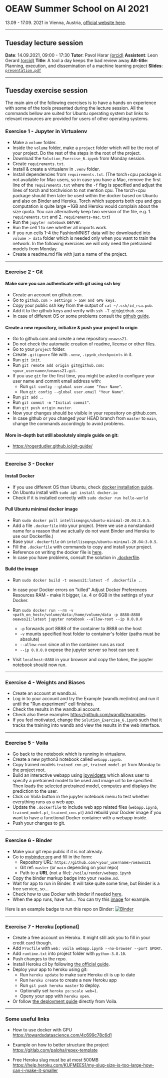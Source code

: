 # OEAW Summer School on AI 2021
13.09 - 17.09. 2021 in Vienna, Austria, [official website here](https://www.oeaw.ac.at/isf/forschung/fachbereiche-teams/maschinelles-lernen-ml-team/summer-school-2021).

----

## Tuesday lecture session

**Date**: 14.09.2021, 09:00 - 17:30
**Tutor**: Pavol Harar [(orcid)](https://orcid.org/0000-0001-5206-1794)
**Assistent**: Leon Gerard [(orcid)](https://orcid.org/0000-0002-3314-396X)
**Title**: A tool a day keeps the bad review away
**Alt-title**: Planning, execution, and dissemination of a machine learning project
**Slides**: [`presentation.pdf`](presentation.pdf)

----

## Tuesday exercise session

The main aim of the following exercises is to have a hands on experience with some of the tools presented during the lecture session. All the commands bellow are suited for Ubuntu operating system but links to relevant resources are provided for users of other operating systems.


### Exercise 1 - Jupyter in Virtualenv

* Make a `volume` folder.
* Inside the `volume` folder, make a `project` folder which will be the root of your project. Do the rest of the steps in the root of the project.
* Download the `Solution_Exercise_6.ipynb` from Monday session.
* Create `requirements.txt`.
* Install & create a virtualenv in `.venv` folder.
* Install dependencies from `requirements.txt`. (The torch+cpu package is not available for Mac users, so in case you have a Mac, remove the first line of the `requirements.txt` where the `-f` flag is specified and adjust the lines of torch and torchvision to not mention cpu. The torch+cpu package should then later be used within the docker based on Ubuntu and also on Binder and Heroku. Torch which supports both cpu and gpu computation is quite large ~1GB and Heroku would complain about the size quota. You can alternatively keep two version of the file, e.g. 1. `requirements.txt` and 2. `requirements-mac.txt`)
* Run the `jupyter notebook` server.
* Run the cell 1 to see whether all imports work.
* If you run cells 1-4 the FashionMNIST data will be downloaded into `volume > data` folder which is needed only when you want to train the network. In the following exercises we will only need the pretrained models from Monday.
* Create a readme.md file with just a name of the project.

----

### Exercise 2 - Git
#### Make sure you can authenticate with git using ssh key

* Create an account on github.com.
* Go to `github.com > settings > SSH and GPG keys`.
* Copy your public ssh key from the output of `cat ~/.ssh/id_rsa.pub`.
* Add it to the github keys and verify with `ssh -T git@github.com`.
* In case of different OS or some problems consult the [github guide](https://docs.github.com/en/github/authenticating-to-github/connecting-to-github-with-ssh/testing-your-ssh-connection).


#### Create a new repository, initialize & push your project to origin

* Go to github.com and create a new repository `oeawss21`.
* Do not check the automatic creation of readme, license or other files.
* Go to your `project` folder.
* Create `.gitignore` file with `.venv`, `.ipynb_checkpoints` in it.
* Run `git init`.
* Run `git remote add origin git@github.com:<your_username>/oeawss21.git`.
* If you use `git` for the first time, you might be asked to configure your user name and commit email address with:
  * Run `git config --global user.name "Your Name"`.
  * Run `git config --global user.email "Your Name"`.
* Run `git add .`.
* Run `git commit -m "Initial commit"`.
* Run `git push origin master`.
* Now your changes should be visible in your repository on github.com.
* In case github or you changed your HEAD branch from `master` to `main`, change the commands accordingly to avoid problems.

#### More in-depth but still absolutely simple guide on git:

* https://rogerdudler.github.io/git-guide/

----

### Exercise 3 - Docker
#### Install Docker

* If you use different OS than Ubuntu, check [docker installation guide](https://docs.docker.com/engine/install/).
* On Ubuntu install with `sudo apt install docker.io`
* Check if it is installed correctly with `sudo docker run hello-world`

#### Pull Ubuntu minimal docker image

* Run `sudo docker pull intelliseqngs/ubuntu-minimal-20.04:3.0.5`.
* Add a file `.dockerfile` into your project. (Here we use a nonstandard name for a reason that we actually do not want Binder and Heroku to use our Dockerfile.)
* Base your `.dockerfile` on `intelliseqngs/ubuntu-minimal-20.04:3.0.5`.
* Fill the `.dockerfile` with commands to copy and install your project.
* Reference on writing the docker file is [here](https://docs.docker.com/engine/reference/builder/).
* In case you have problems, consult the solution in [.dockerfile](.dockerfile).

#### Build the image

* Run `sudo docker build -t oeawss21:latest -f .dockerfile .`.
* In case your Docker errors on "killed" Adjust Docker Preferences Resources RAM - make it bigger, i.e. 4 or 6GB in the settings of your Docker.
* Run `sudo docker run --rm -v <path_on_host>/volume/data:/home/volume/data -p 8888:8888 oeawss21:latest jupyter notebook --allow-root --ip 0.0.0.0`
  * `-p` forwards port 8888 of the container to 8888 on the host
  * `-v` mounts specified host folder to container's folder (paths must be absolute)
  * `--allow-root` since all in the container runs as root
  * `--ip 0.0.0.0` expose the jupyter server so host can see it

* Visit `localhost:8888` in your browser and copy the token, the jupyter notebook should now run.

----

### Exercise 4 - Weights and Biases

* Create an account at wandb.ai.
* Log in to your account and try the Example (wandb.me/intro) and run it until the "Run experiment" cell finishes.
* Check the results in the wandb.ai account.
* Check also these examples https://github.com/wandb/examples.
* If you feel motivated, change the `Solution_Exercise_6.ipynb` such that it tracks the training into wandb and view the results in the web interface.

----

### Exercise 5 - Voila

* Go back to the notebook which is running in virtualenv.
* Create a new python3 notebook called `webapp.ipynb`.
* Copy trained models `trained_cnn.pt`, `trained_model.pt` from Monday to the project root.
* Build an interactive webapp using [ipywidgets](https://ipywidgets.readthedocs.io/en/latest/) which allows user to specify a pretrained model to be used and image url to be specified. Then loads the selected pretrained model, computes and displays the prediction to the user.
* Click on Voila button in the jupyter notebook menu to test whether everything runs as a web app.
* Update the `.dockerfile` to include web app related files (`webapp.ipynb`, `trained_model.pt`, `trained_cnn.pt`) and rebuild your Docker image if you want to have a functional Docker container with a webapp inside.
* Push your changes to git.

----

### Exercise 6 - Binder

* Make your git repo public if it is not already.
* Go to [mybinder.org](https://mybinder.org) and fill in the form:
  * Repository URL: `https://github.com/<your_username>/oeawss21`
  * Git ref: `master` (or `main` depending on your repo)
  * Path to a **URL** (not a file): `/voila/render/webapp.ipynb`
* Copy the binder markup badge into your `readme.md`.
* Wait for app to run in Binder. It will take quite some time, but Binder is a free service, so...
* Check how to use Docker with binder if needed [here](https://mybinder.readthedocs.io/en/latest/tutorials/dockerfile.html).
* When the app runs, have fun... You can try this [image](https://m.media-amazon.com/images/I/81U64AnQvkL._AC_UL1500_.jpg) for example.

Here is an example badge to run this repo on Binder: [![Binder](https://mybinder.org/badge_logo.svg)](https://mybinder.org/v2/gh/paloha/oeawss21/master?urlpath=%2Fvoila%2Frender%2Fwebapp.ipynb)

----

### Exercise 7 - Heroku [optional]

* Create a free account on Heroku. It might still ask you to fill in your credit card though.
* Add `Procfile` with `web: voila webapp.ipynb --no-browser --port $PORT`.
* Add `runtime.txt` into project folder with `python-3.8.10`.
* Push changes to the repo.
* Install Heroku cli by following [the official guide](https://devcenter.heroku.com/articles/heroku-cli#download-and-install).
* Deploy your app to heroku using git:
  * Run `heroku update` to make sure Heroku cli is up to date
  * Run `heroku create` to create a new Heroku app
  * Run `git push heroku master` to deploy.
  * Optionally set `heroku ps:scale web=1`.
  * Openy your app with `heroku open`.
* Or follow [the deployment guide](https://voila.readthedocs.io/en/stable/deploy.html#deployment-on-heroku) directly from Voila.

----

### Some useful links
* How to use docker with GPU
https://towardsdatascience.com/4c699c78c6d1

* Example on how to better structure the project
https://gitlab.com/paloha/repex-template

* Free Heroku slug must be at most 500MB
https://help.heroku.com/KUFMEES1/my-slug-size-is-too-large-how-can-i-make-it-smaller
